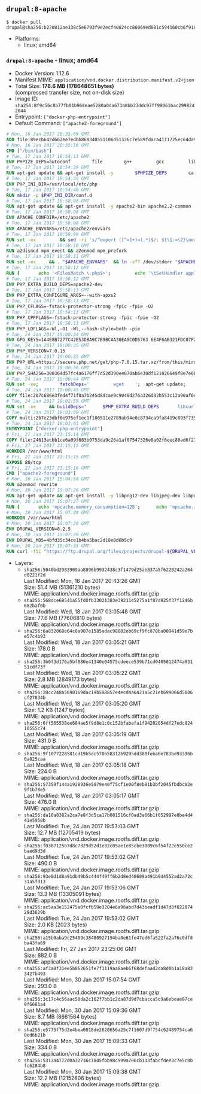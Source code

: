 ## `drupal:8-apache`

```console
$ docker pull drupal@sha256:b220812ae338c5e6793f9e2ecf40824cc86069ed081c594160cb6f9185965bd8
```

-	Platforms:
	-	linux; amd64

### `drupal:8-apache` - linux; amd64

-	Docker Version: 1.12.6
-	Manifest MIME: `application/vnd.docker.distribution.manifest.v2+json`
-	Total Size: **178.6 MB (178648651 bytes)**  
	(compressed transfer size, not on-disk size)
-	Image ID: `sha256:8f9c56c8b77fb01b968eae5280a0da673a8bb33ddc97ff98061bac2998242044`
-	Entrypoint: `["docker-php-entrypoint"]`
-	Default Command: `["apache2-foreground"]`

```dockerfile
# Mon, 16 Jan 2017 20:35:09 GMT
ADD file:89ecb642d662ee7edbb868340551106d51336c7e589fdaca4111725ec64da957 in / 
# Mon, 16 Jan 2017 20:35:16 GMT
CMD ["/bin/bash"]
# Tue, 17 Jan 2017 18:54:13 GMT
ENV PHPIZE_DEPS=autoconf 		file 		g++ 		gcc 		libc-dev 		make 		pkg-config 		re2c
# Tue, 17 Jan 2017 18:54:39 GMT
RUN apt-get update && apt-get install -y 		$PHPIZE_DEPS 		ca-certificates 		curl 		libedit2 		libsqlite3-0 		libxml2 		xz-utils 	--no-install-recommends && rm -r /var/lib/apt/lists/*
# Tue, 17 Jan 2017 18:54:39 GMT
ENV PHP_INI_DIR=/usr/local/etc/php
# Tue, 17 Jan 2017 18:54:40 GMT
RUN mkdir -p $PHP_INI_DIR/conf.d
# Tue, 17 Jan 2017 18:58:08 GMT
RUN apt-get update && apt-get install -y apache2-bin apache2.2-common --no-install-recommends && rm -rf /var/lib/apt/lists/*
# Tue, 17 Jan 2017 18:58:08 GMT
ENV APACHE_CONFDIR=/etc/apache2
# Tue, 17 Jan 2017 18:58:08 GMT
ENV APACHE_ENVVARS=/etc/apache2/envvars
# Tue, 17 Jan 2017 18:58:09 GMT
RUN set -ex 		&& sed -ri 's/^export ([^=]+)=(.*)$/: ${\1:=\2}\nexport \1/' "$APACHE_ENVVARS" 		&& . "$APACHE_ENVVARS" 	&& for dir in 		"$APACHE_LOCK_DIR" 		"$APACHE_RUN_DIR" 		"$APACHE_LOG_DIR" 		/var/www/html 	; do 		rm -rvf "$dir" 		&& mkdir -p "$dir" 		&& chown -R "$APACHE_RUN_USER:$APACHE_RUN_GROUP" "$dir"; 	done
# Tue, 17 Jan 2017 18:58:10 GMT
RUN a2dismod mpm_event && a2enmod mpm_prefork
# Tue, 17 Jan 2017 18:58:11 GMT
RUN set -ex 	&& . "$APACHE_ENVVARS" 	&& ln -sfT /dev/stderr "$APACHE_LOG_DIR/error.log" 	&& ln -sfT /dev/stdout "$APACHE_LOG_DIR/access.log" 	&& ln -sfT /dev/stdout "$APACHE_LOG_DIR/other_vhosts_access.log"
# Tue, 17 Jan 2017 18:58:12 GMT
RUN { 		echo '<FilesMatch \.php$>'; 		echo '\tSetHandler application/x-httpd-php'; 		echo '</FilesMatch>'; 		echo; 		echo 'DirectoryIndex disabled'; 		echo 'DirectoryIndex index.php index.html'; 		echo; 		echo '<Directory /var/www/>'; 		echo '\tOptions -Indexes'; 		echo '\tAllowOverride All'; 		echo '</Directory>'; 	} | tee "$APACHE_CONFDIR/conf-available/docker-php.conf" 	&& a2enconf docker-php
# Tue, 17 Jan 2017 18:58:12 GMT
ENV PHP_EXTRA_BUILD_DEPS=apache2-dev
# Tue, 17 Jan 2017 18:58:13 GMT
ENV PHP_EXTRA_CONFIGURE_ARGS=--with-apxs2
# Tue, 17 Jan 2017 18:58:13 GMT
ENV PHP_CFLAGS=-fstack-protector-strong -fpic -fpie -O2
# Tue, 17 Jan 2017 18:58:13 GMT
ENV PHP_CPPFLAGS=-fstack-protector-strong -fpic -fpie -O2
# Tue, 17 Jan 2017 18:58:13 GMT
ENV PHP_LDFLAGS=-Wl,-O1 -Wl,--hash-style=both -pie
# Tue, 24 Jan 2017 19:00:34 GMT
ENV GPG_KEYS=1A4E8B7277C42E53DBA9C7B9BCAA30EA9C0D5763 6E4F6AB321FDC07F2C332E3AC2BF0BC433CFC8B3
# Tue, 24 Jan 2017 19:00:35 GMT
ENV PHP_VERSION=7.0.15
# Tue, 24 Jan 2017 19:00:35 GMT
ENV PHP_URL=https://secure.php.net/get/php-7.0.15.tar.xz/from/this/mirror PHP_ASC_URL=https://secure.php.net/get/php-7.0.15.tar.xz.asc/from/this/mirror
# Tue, 24 Jan 2017 19:00:36 GMT
ENV PHP_SHA256=300364d57fc4a6176ff7d52d390ee870ab6e30df121026649f8e7e0b9657fe93 PHP_MD5=dca23412f3e3b3987e582091b751925d
# Tue, 24 Jan 2017 19:00:44 GMT
RUN set -xe; 		fetchDeps=' 		wget 	'; 	apt-get update; 	apt-get install -y --no-install-recommends $fetchDeps; 	rm -rf /var/lib/apt/lists/*; 		mkdir -p /usr/src; 	cd /usr/src; 		wget -O php.tar.xz "$PHP_URL"; 		if [ -n "$PHP_SHA256" ]; then 		echo "$PHP_SHA256 *php.tar.xz" | sha256sum -c -; 	fi; 	if [ -n "$PHP_MD5" ]; then 		echo "$PHP_MD5 *php.tar.xz" | md5sum -c -; 	fi; 		if [ -n "$PHP_ASC_URL" ]; then 		wget -O php.tar.xz.asc "$PHP_ASC_URL"; 		export GNUPGHOME="$(mktemp -d)"; 		for key in $GPG_KEYS; do 			gpg --keyserver ha.pool.sks-keyservers.net --recv-keys "$key"; 		done; 		gpg --batch --verify php.tar.xz.asc php.tar.xz; 		rm -r "$GNUPGHOME"; 	fi; 		apt-get purge -y --auto-remove $fetchDeps
# Tue, 24 Jan 2017 19:00:45 GMT
COPY file:207c686e3fed4f71f8a7b245d8dcae9c9048d276a326d82b553c12a90af0c0ca in /usr/local/bin/ 
# Tue, 24 Jan 2017 19:02:59 GMT
RUN set -xe 	&& buildDeps=" 		$PHP_EXTRA_BUILD_DEPS 		libcurl4-openssl-dev 		libedit-dev 		libsqlite3-dev 		libssl-dev 		libxml2-dev 	" 	&& apt-get update && apt-get install -y $buildDeps --no-install-recommends && rm -rf /var/lib/apt/lists/* 		&& export CFLAGS="$PHP_CFLAGS" 		CPPFLAGS="$PHP_CPPFLAGS" 		LDFLAGS="$PHP_LDFLAGS" 	&& docker-php-source extract 	&& cd /usr/src/php 	&& ./configure 		--with-config-file-path="$PHP_INI_DIR" 		--with-config-file-scan-dir="$PHP_INI_DIR/conf.d" 				--disable-cgi 				--enable-ftp 		--enable-mbstring 		--enable-mysqlnd 				--with-curl 		--with-libedit 		--with-openssl 		--with-zlib 				$PHP_EXTRA_CONFIGURE_ARGS 	&& make -j "$(nproc)" 	&& make install 	&& { find /usr/local/bin /usr/local/sbin -type f -executable -exec strip --strip-all '{}' + || true; } 	&& make clean 	&& docker-php-source delete 		&& apt-get purge -y --auto-remove -o APT::AutoRemove::RecommendsImportant=false $buildDeps
# Tue, 24 Jan 2017 19:03:00 GMT
COPY multi:2b7e23dbf0e975ef1ec1f186511e2789ab94e8c8734ca9fa8419c893f7357d6c in /usr/local/bin/ 
# Tue, 24 Jan 2017 19:03:01 GMT
ENTRYPOINT ["docker-php-entrypoint"]
# Fri, 27 Jan 2017 23:15:14 GMT
COPY file:24613ecbb1ce6a09f683b0753da9c26a1af07547326e8a02f6eec80ad6f2774a in /usr/local/bin/ 
# Fri, 27 Jan 2017 23:15:15 GMT
WORKDIR /var/www/html
# Fri, 27 Jan 2017 23:15:15 GMT
EXPOSE 80/tcp
# Fri, 27 Jan 2017 23:15:16 GMT
CMD ["apache2-foreground"]
# Mon, 30 Jan 2017 15:04:50 GMT
RUN a2enmod rewrite
# Mon, 30 Jan 2017 15:07:26 GMT
RUN apt-get update && apt-get install -y libpng12-dev libjpeg-dev libpq-dev 	&& rm -rf /var/lib/apt/lists/* 	&& docker-php-ext-configure gd --with-png-dir=/usr --with-jpeg-dir=/usr 	&& docker-php-ext-install gd mbstring opcache pdo pdo_mysql pdo_pgsql zip
# Mon, 30 Jan 2017 15:07:27 GMT
RUN { 		echo 'opcache.memory_consumption=128'; 		echo 'opcache.interned_strings_buffer=8'; 		echo 'opcache.max_accelerated_files=4000'; 		echo 'opcache.revalidate_freq=60'; 		echo 'opcache.fast_shutdown=1'; 		echo 'opcache.enable_cli=1'; 	} > /usr/local/etc/php/conf.d/opcache-recommended.ini
# Mon, 30 Jan 2017 15:07:28 GMT
WORKDIR /var/www/html
# Mon, 30 Jan 2017 15:07:28 GMT
ENV DRUPAL_VERSION=8.2.5
# Mon, 30 Jan 2017 15:07:29 GMT
ENV DRUPAL_MD5=4bfd35c34ce1b4ba5bac2d18e0d6b5c9
# Mon, 30 Jan 2017 15:07:35 GMT
RUN curl -fSL "https://ftp.drupal.org/files/projects/drupal-${DRUPAL_VERSION}.tar.gz" -o drupal.tar.gz 	&& echo "${DRUPAL_MD5} *drupal.tar.gz" | md5sum -c - 	&& tar -xz --strip-components=1 -f drupal.tar.gz 	&& rm drupal.tar.gz 	&& chown -R www-data:www-data sites modules themes
```

-	Layers:
	-	`sha256:5040bd2983909aa8896b9932438c3f1479d25ae837a5f6220242a264d0221f2d`  
		Last Modified: Mon, 16 Jan 2017 20:43:26 GMT  
		Size: 51.4 MB (51361210 bytes)  
		MIME: application/vnd.docker.image.rootfs.diff.tar.gzip
	-	`sha256:568dce68541a55fd0fb33021383e3921145275a1f87d925f37f1246b682baf0b`  
		Last Modified: Wed, 18 Jan 2017 03:05:48 GMT  
		Size: 77.6 MB (77606810 bytes)  
		MIME: application/vnd.docker.image.rootfs.diff.tar.gzip
	-	`sha256:6a832068e64c0a907e1585adac98802eb69cf9fc878ba00941d59e7be57c4b93`  
		Last Modified: Wed, 18 Jan 2017 03:05:21 GMT  
		Size: 178.0 B  
		MIME: application/vnd.docker.image.rootfs.diff.tar.gzip
	-	`sha256:3b0f3d176a5bf080e41340e04575cdeece539b71cd0405812474a03151cdf73f`  
		Last Modified: Wed, 18 Jan 2017 03:05:22 GMT  
		Size: 2.8 MB (2849173 bytes)  
		MIME: application/vnd.docker.image.rootfs.diff.tar.gzip
	-	`sha256:20cc248a5690169dac19b598857e4ecd4a6421a5c21eb699066d5006cf27834b`  
		Last Modified: Wed, 18 Jan 2017 03:05:20 GMT  
		Size: 1.2 KB (1247 bytes)  
		MIME: application/vnd.docker.image.rootfs.diff.tar.gzip
	-	`sha256:6ff565538ee684ae5f9d8e1c0c152bfabefa1f94202054df27edc82410555c74`  
		Last Modified: Wed, 18 Jan 2017 03:05:19 GMT  
		Size: 431.0 B  
		MIME: application/vnd.docker.image.rootfs.diff.tar.gzip
	-	`sha256:9f1077228581cd19b5dc570b5831269295dd388feba6e783bd93396b0a825caa`  
		Last Modified: Wed, 18 Jan 2017 03:05:18 GMT  
		Size: 224.0 B  
		MIME: application/vnd.docker.image.rootfs.diff.tar.gzip
	-	`sha256:57359f144a1928936e5079e40f75cf1e00f8eb81b3bf2045fbdbc02e9f1b78e5`  
		Last Modified: Wed, 18 Jan 2017 03:05:17 GMT  
		Size: 476.0 B  
		MIME: application/vnd.docker.image.rootfs.diff.tar.gzip
	-	`sha256:da10a8382a2ca7e8f3d5ca17b081516cf0ad3a66b1f052997e8be4d441e5958b`  
		Last Modified: Tue, 24 Jan 2017 19:53:03 GMT  
		Size: 12.7 MB (12705419 bytes)  
		MIME: application/vnd.docker.image.rootfs.diff.tar.gzip
	-	`sha256:f0367125b7d8c7329d52d1e82c05ae1e85cbe3009c6f54f22e550ce2baed9d3d`  
		Last Modified: Tue, 24 Jan 2017 19:53:02 GMT  
		Size: 490.0 B  
		MIME: application/vnd.docker.image.rootfs.diff.tar.gzip
	-	`sha256:93e0d1d8a91db49b5c444f49ff6b2d8ed40609a491b9d4552ad2a72c31a5fd13`  
		Last Modified: Tue, 24 Jan 2017 19:53:06 GMT  
		Size: 13.3 MB (13305091 bytes)  
		MIME: application/vnd.docker.image.rootfs.diff.tar.gzip
	-	`sha256:ac5aa3e152475a0fcfb59e3204e6a96abd7d43beadf1d47d8f82207428d3629b`  
		Last Modified: Tue, 24 Jan 2017 19:53:02 GMT  
		Size: 2.0 KB (2023 bytes)  
		MIME: application/vnd.docker.image.rootfs.diff.tar.gzip
	-	`sha256:a15b0aba9c25409c38480927194ba0e61fe47ed6fa522fa2a76c0df8ba43fa69`  
		Last Modified: Fri, 27 Jan 2017 23:25:06 GMT  
		Size: 882.0 B  
		MIME: application/vnd.docker.image.rootfs.diff.tar.gzip
	-	`sha256:af3a8f31ee5b862651fe7f1119aa8aeb6f68defaad2da8d0b1a18a823427b493`  
		Last Modified: Mon, 30 Jan 2017 15:07:54 GMT  
		Size: 293.0 B  
		MIME: application/vnd.docker.image.rootfs.diff.tar.gzip
	-	`sha256:3c17c4c56aac50da2c162f7bb1c2da87d9d7cbacca5c9a6ebeae87ce9f6681a4`  
		Last Modified: Mon, 30 Jan 2017 15:09:36 GMT  
		Size: 8.7 MB (8661564 bytes)  
		MIME: application/vnd.docker.image.rootfs.diff.tar.gzip
	-	`sha256:e5775f75d2e4bea0018de2620656a25c7f1607d9f754c62489754ca60ed6b21b`  
		Last Modified: Mon, 30 Jan 2017 15:09:33 GMT  
		Size: 334.0 B  
		MIME: application/vnd.docker.image.rootfs.diff.tar.gzip
	-	`sha256:5313a4772d0a32736c7805fbb98c999a706cb133fabcfdee3c7e5c0bfc6284b8`  
		Last Modified: Mon, 30 Jan 2017 15:09:38 GMT  
		Size: 12.2 MB (12152806 bytes)  
		MIME: application/vnd.docker.image.rootfs.diff.tar.gzip
